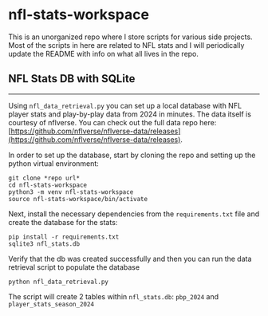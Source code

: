 # nfl-stats-workspace
This is an unorganized repo where I store scripts for various side projects. Most of the scripts in here are related to NFL stats and I will periodically update the README with info on what all lives in the repo.

## NFL Stats DB with SQLite
---
Using `nfl_data_retrieval.py` you can set up a local database with NFL player stats and play-by-play data from 2024 in minutes. The data itself is courtesy of nflverse. You can check out the full data repo here: [https://github.com/nflverse/nflverse-data/releases](https://github.com/nflverse/nflverse-data/releases).

In order to set up the database, start by cloning the repo and setting up the python virtual environment:

```
git clone *repo url*
cd nfl-stats-workspace
python3 -m venv nfl-stats-workspace
source nfl-stats-workspace/bin/activate
```

Next, install the necessary dependencies from the `requirements.txt` file and create the database for the stats:

```
pip install -r requirements.txt
sqlite3 nfl_stats.db
```

Verify that the db was created successfully and then you can run the data retrieval script to populate the database

```
python nfl_data_retrieval.py
```

The script will create 2 tables within `nfl_stats.db`: `pbp_2024` and `player_stats_season_2024`